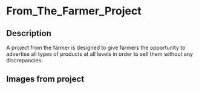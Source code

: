# From_The_Farmer_Project


## Description
A project from the farmer is designed to give farmers the opportunity
to advertise all types of products at all levels in order to sell them without any discrepancies.

## Images from project
